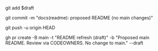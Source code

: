 <!-- status: stub; target: 150+ words -->
<!-- status: stub; target: 150+ words -->
<!-- status: stub; target: 150+ words -->
<!-- status: stub; target: 150+ words -->
<!-- status: stub; target: 150+ words -->
git add $draft

git commit -m "docs(readme): proposed README (no main changes)"

git push -u origin HEAD

gh pr create -B main -t "README refresh (draft)" -b "Proposed main README. Review via CODEOWNERS. No change to main." --draft






